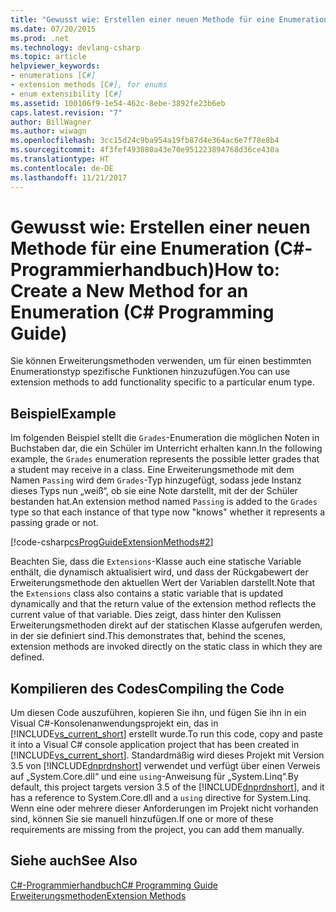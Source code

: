 ```yaml
---
title: "Gewusst wie: Erstellen einer neuen Methode für eine Enumeration (C#-Programmierhandbuch)"
ms.date: 07/20/2015
ms.prod: .net
ms.technology: devlang-csharp
ms.topic: article
helpviewer_keywords:
- enumerations [C#]
- extension methods [C#], for enums
- enum extensibility [C#]
ms.assetid: 100106f9-1e54-462c-8ebe-3892fe23b6eb
caps.latest.revision: "7"
author: BillWagner
ms.author: wiwagn
ms.openlocfilehash: 3cc15d24c9ba954a19fb87d4e364ac6e7f78e8b4
ms.sourcegitcommit: 4f3fef493080a43e70e951223894768d36ce430a
ms.translationtype: HT
ms.contentlocale: de-DE
ms.lasthandoff: 11/21/2017
---
```

# <a name="how-to-create-a-new-method-for-an-enumeration-c-programming-guide"></a><span data-ttu-id="3a8e7-102">Gewusst wie: Erstellen einer neuen Methode für eine Enumeration (C#-Programmierhandbuch)</span><span class="sxs-lookup"><span data-stu-id="3a8e7-102">How to: Create a New Method for an Enumeration (C# Programming Guide)</span></span>
<span data-ttu-id="3a8e7-103">Sie können Erweiterungsmethoden verwenden, um für einen bestimmten Enumerationstyp spezifische Funktionen hinzuzufügen.</span><span class="sxs-lookup"><span data-stu-id="3a8e7-103">You can use extension methods to add functionality specific to a particular enum type.</span></span>  
  
## <a name="example"></a><span data-ttu-id="3a8e7-104">Beispiel</span><span class="sxs-lookup"><span data-stu-id="3a8e7-104">Example</span></span>  
 <span data-ttu-id="3a8e7-105">Im folgenden Beispiel stellt die `Grades`-Enumeration die möglichen Noten in Buchstaben dar, die ein Schüler im Unterricht erhalten kann.</span><span class="sxs-lookup"><span data-stu-id="3a8e7-105">In the following example, the `Grades` enumeration represents the possible letter grades that a student may receive in a class.</span></span> <span data-ttu-id="3a8e7-106">Eine Erweiterungsmethode mit dem Namen `Passing` wird dem `Grades`-Typ hinzugefügt, sodass jede Instanz dieses Typs nun „weiß“, ob sie eine Note darstellt, mit der der Schüler bestanden hat.</span><span class="sxs-lookup"><span data-stu-id="3a8e7-106">An extension method named `Passing` is added to the `Grades` type so that each instance of that type now "knows" whether it represents a passing grade or not.</span></span>  
  
 [!code-csharp[csProgGuideExtensionMethods#2](../../../csharp/programming-guide/classes-and-structs/codesnippet/CSharp/how-to-create-a-new-method-for-an-enumeration_1.cs)]  
  
 <span data-ttu-id="3a8e7-107">Beachten Sie, dass die `Extensions`-Klasse auch eine statische Variable enthält, die dynamisch aktualisiert wird, und dass der Rückgabewert der Erweiterungsmethode den aktuellen Wert der Variablen darstellt.</span><span class="sxs-lookup"><span data-stu-id="3a8e7-107">Note that the `Extensions` class also contains a static variable that is updated dynamically and that the return value of the extension method reflects the current value of that variable.</span></span> <span data-ttu-id="3a8e7-108">Dies zeigt, dass hinter den Kulissen Erweiterungsmethoden direkt auf der statischen Klasse aufgerufen werden, in der sie definiert sind.</span><span class="sxs-lookup"><span data-stu-id="3a8e7-108">This demonstrates that, behind the scenes, extension methods are invoked directly on the static class in which they are defined.</span></span>  
  
## <a name="compiling-the-code"></a><span data-ttu-id="3a8e7-109">Kompilieren des Codes</span><span class="sxs-lookup"><span data-stu-id="3a8e7-109">Compiling the Code</span></span>  
 <span data-ttu-id="3a8e7-110">Um diesen Code auszuführen, kopieren Sie ihn, und fügen Sie ihn in ein Visual C#-Konsolenanwendungsprojekt ein, das in [!INCLUDE[vs_current_short](~/includes/vs-current-short-md.md)] erstellt wurde.</span><span class="sxs-lookup"><span data-stu-id="3a8e7-110">To run this code, copy and paste it into a Visual C# console application project that has been created in [!INCLUDE[vs_current_short](~/includes/vs-current-short-md.md)].</span></span> <span data-ttu-id="3a8e7-111">Standardmäßig wird dieses Projekt mit Version 3.5 von [!INCLUDE[dnprdnshort](~/includes/dnprdnshort-md.md)] verwendet und verfügt über einen Verweis auf „System.Core.dll“ und eine `using`-Anweisung für „System.Linq“.</span><span class="sxs-lookup"><span data-stu-id="3a8e7-111">By default, this project targets version 3.5 of the [!INCLUDE[dnprdnshort](~/includes/dnprdnshort-md.md)], and it has a reference to System.Core.dll and a `using` directive for System.Linq.</span></span> <span data-ttu-id="3a8e7-112">Wenn eine oder mehrere dieser Anforderungen im Projekt nicht vorhanden sind, können Sie sie manuell hinzufügen.</span><span class="sxs-lookup"><span data-stu-id="3a8e7-112">If one or more of these requirements are missing from the project, you can add them manually.</span></span>  
  
## <a name="see-also"></a><span data-ttu-id="3a8e7-113">Siehe auch</span><span class="sxs-lookup"><span data-stu-id="3a8e7-113">See Also</span></span>  
 [<span data-ttu-id="3a8e7-114">C#-Programmierhandbuch</span><span class="sxs-lookup"><span data-stu-id="3a8e7-114">C# Programming Guide</span></span>](../../../csharp/programming-guide/index.md)  
 [<span data-ttu-id="3a8e7-115">Erweiterungsmethoden</span><span class="sxs-lookup"><span data-stu-id="3a8e7-115">Extension Methods</span></span>](../../../csharp/programming-guide/classes-and-structs/extension-methods.md)
